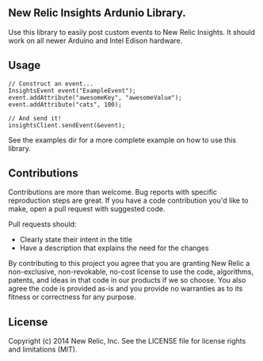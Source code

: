 ## New Relic Insights Ardunio Library.

Use this library to easily post custom events to New Relic Insights.  It should work on all newer Arduino and Intel Edison hardware.

## Usage

    // Construct an event...
    InsightsEvent event("ExampleEvent");
    event.addAttribute("awesomeKey", "awesomeValue");
    event.addAttribute("cats", 100);
    
    // And send it!
    insightsClient.sendEvent(&event);


See the examples dir for a more complete example on how to use this library.

## Contributions
Contributions are more than welcome. Bug reports with specific reproduction
steps are great. If you have a code contribution you'd like to make, open a
pull request with suggested code.

Pull requests should:

 * Clearly state their intent in the title
 * Have a description that explains the need for the changes

By contributing to this project you agree that you are granting New Relic a
non-exclusive, non-revokable, no-cost license to use the code, algorithms,
patents, and ideas in that code in our products if we so choose. You also agree
the code is provided as-is and you provide no warranties as to its fitness or
correctness for any purpose.

## License
Copyright (c) 2014 New Relic, Inc. See the LICENSE file for license rights and limitations (MIT).

